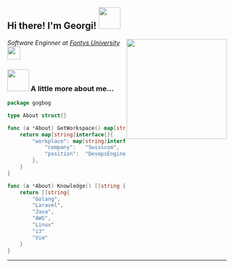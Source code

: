 <h2> Hi there! I'm Georgi! <img src="https://i.giphy.com/media/LpiVeIRgrqVsZJpM5H/giphy.webp" width="50"></h2>
<img align='right' src="https://media4.giphy.com/media/PiQejEf31116URju4V/giphy.gif?cid=ecf05e47l7tqpnkal0ajb1gxtptrm0b8ragkcwh4de3w6qa2&rid=giphy.gif" width="230">
<p><em>Software Enginner at <a href="https://fontys.edu/">Fontys University</a><img src="https://media4.giphy.com/media/VDdh2wgmzsXAc7FCd7/giphy.gif?cid=ecf05e47n7hisv4atag75kudoy8gchc0a405sxw3xk6a24t9&rid=giphy.gif" width="30"></br>
</em></p>


### <img src="https://media1.giphy.com/media/PMExYMdOHKfa6GU32L/giphy.gif" width="50"> A little more about me...  

```go
package gogbog

type About struct{}

func (a *About) GetWorkspace() map[string]interface{} {
    return map[string]interface{}{
        "workplace": map[string]interface{}{
            "company":   "Swisscom",
            "position":  "DevopsEngineer",
        },
    }
}

func (a *About) Knowledge() []string {
    return []string{
        "Golang",
        "Laravel",
        "Java",
        "AWS",
        "Linux"
        "i3"
        "Vim"
    }
}

```


---
